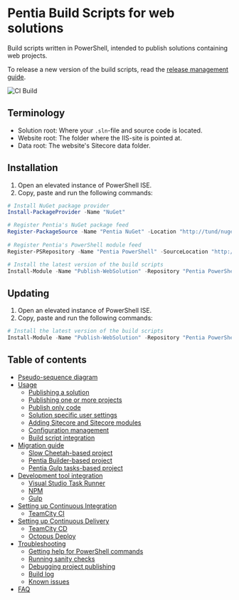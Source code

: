 # Pentia Build Scripts for web solutions

Build scripts written in PowerShell, intended to publish solutions containing web projects. 

To release a new version of the build scripts, read the [release management guide](/docs/release-management.md).

![**CI Build**](https://pentia.visualstudio.com/_apis/public/build/definitions/6af2be26-000f-4864-ad4c-0af024086c4e/11/badge)

## Terminology
* Solution root: Where your `.sln`-file and source code is located.
* Website root: The folder where the IIS-site is pointed at.
* Data root: The website's Sitecore data folder.

## Installation

1. Open an elevated instance of PowerShell ISE.
2. Copy, paste and run the following commands: 
```powershell
# Install NuGet package provider
Install-PackageProvider -Name "NuGet"

# Register Pentia's NuGet package feed
Register-PackageSource -Name "Pentia NuGet" -Location "http://tund/nuget/NuGet" -ProviderName "NuGet" -Trusted -Verbose
  
# Register Pentia's PowerShell module feed
Register-PSRepository -Name "Pentia PowerShell" -SourceLocation "http://tund/nuget/powershell/" -InstallationPolicy "Trusted" -Verbose

# Install the latest version of the build scripts
Install-Module -Name "Publish-WebSolution" -Repository "Pentia PowerShell" -Force -Verbose
```

## Updating

1. Open an elevated instance of PowerShell ISE.
2. Copy, paste and run the following commands: 
```powershell
# Install the latest version of the build scripts
Install-Module -Name "Publish-WebSolution" -Repository "Pentia PowerShell" -Force -Verbose
```

## Table of contents

* [Pseudo-sequence diagram](/docs/pseudo-sequence-diagram.md)
* [Usage](/docs/usage.md)
  * [Publishing a solution](/docs/usage.md#publishing-a-solution)
  * [Publishing one or more projects](/docs/usage.md#publishing-one-or-more-projects)
  * [Publish only code](/docs/usage.md#publish-only-code)
  * [Solution specific user settings](/docs/usage.md#solution-specific-user-settings)
  * [Adding Sitecore and Sitecore modules](/docs/usage.md#adding-sitecore-and-sitecore-modules)
  * [Configuration management](/docs/usage.md#configuration-management)
  * [Build script integration](/docs/usage.md#build-script-integration)
* [Migration guide](/docs/migration.md)
  * [Slow Cheetah-based project](/docs/migration.md#slow-cheetah-based-project)
  * [Pentia Builder-based project](/docs/migration.md#pentia-builder-based-project)
  * [Pentia Gulp tasks-based project](/docs/migration.md#pentia-gulp-tasks-based-project)
* [Development tool integration](/docs/development-tool-integration.md)
  * [Visual Studio Task Runner](/docs/development-tool-integration.md#visual-studio-task-runner)
  * [NPM](/docs/development-tool-integration.md#npm)
  * [Gulp](/docs/development-tool-integration.md#gulp)
* [Setting up Continuous Integration](/docs/devops.md#setting-up-continuous-integration)
  * [TeamCity CI](/docs/devops.md#teamcity-ci)
* [Setting up Continuous Delivery](/docs/devops.md#setting-up-continuous-delivery)
  * [TeamCity CD](/docs/devops.md#teamcity-cd)
  * [Octopus Deploy](/docs/devops.md#octopus-deploy)
* [Troubleshooting](/docs/troubleshooting.md)
  * [Getting help for PowerShell commands](/docs/troubleshooting.md#getting-help-for-powershell-commands)
  * [Running sanity checks](/docs/troubleshooting.md#running-sanity-checks)
  * [Debugging project publishing](/docs/troubleshooting.md#debugging-project-publishing)
  * [Build log](/docs/troubleshooting.md#build-log)
  * [Known issues](/docs/troubleshooting.md#known-issues)
* [FAQ](/docs/faq.md)